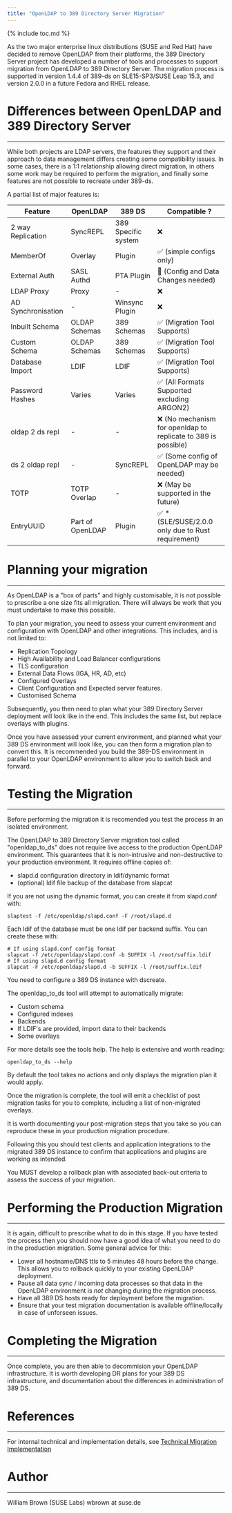 ```yaml
---
title: "OpenLDAP to 389 Directory Server Migration"
---
```


{% include toc.md %}

As the two major enterprise linux distributions (SUSE and Red Hat) have decided to remove OpenLDAP
from their platforms, the 389 Directory Server project has developed a number of tools and processes
to support migration from OpenLDAP to 389 Directory Server. The migration process is
supported in version 1.4.4 of 389-ds on SLE15-SP3/SUSE Leap 15.3, and version 2.0.0 in a future
Fedora and RHEL release.

# Differences between OpenLDAP and 389 Directory Server
-------------------------------------------------------

While both projects are LDAP servers, the features they support and their approach to data management
differs creating some compatibility issues. In some cases, there is a 1:1 relationship allowing direct
migration, in others some work may be required to perform the migration, and finally some features
are not possible to recreate under 389-ds.

A partial list of major features is:

| Feature          | OpenLDAP             | 389 DS                    | Compatible ? |
| ---------------- | -------------------- | ------------------------- | ------------ |
| 2 way Replication | SyncREPL            | 389 Specific system       | ❌           |
| MemberOf         | Overlay              | Plugin                    | ✅ (simple configs only) |
| External Auth    | SASL Authd           | PTA Plugin                | 🔨 (Config and Data Changes needed) |
| LDAP Proxy       | Proxy                | -                         | ❌           |
| AD Synchronisation | -                  | Winsync Plugin            | ❌           |
| Inbuilt Schema   | OLDAP Schemas        | 389 Schemas               | ✅ (Migration Tool Supports) |
| Custom Schema    | OLDAP Schemas        | 389 Schemas               | ✅ (Migration Tool Supports) |
| Database Import  | LDIF                 | LDIF                      | ✅ (Migration Tool Supports) |
| Password Hashes  | Varies               | Varies                    | ✅ (All Formats Supported excluding ARGON2) |
| oldap 2 ds repl  | -                    | -                         | ❌ (No mechanism for openldap to replicate to 389 is possible) |
| ds 2 oldap repl  | -                    | SyncREPL                  | ✅ (Some config of OpenLDAP may be needed) |
| TOTP             | TOTP Overlap         | -                         | ❌ (May be supported in the future) |
| EntryUUID        | Part of OpenLDAP     | Plugin                    | ✅ * (SLE/SUSE/2.0.0 only due to Rust requirement) |

# Planning your migration
-------------------------

As OpenLDAP is a "box of parts" and highly customisable, it is not possible to prescribe a one size
fits all migration. There will always be work that you must undertake to make this possible.

To plan your migration, you need to assess your current environment and configuration with OpenLDAP
and other integrations. This includes, and is not limited to:

* Replication Topology
* High Availability and Load Balancer configurations
* TLS configuration
* External Data Flows (IGA, HR, AD, etc)
* Configured Overlays
* Client Configuration and Expected server features.
* Customised Schema

Subsequently, you then need to plan what your 389 Directory Server deployment will look like in the
end. This includes the same list, but replace overlays with plugins.

Once you have assessed your current environment, and planned what your 389 DS environment will look
like, you can then form a migration plan to convert this. It is recommended you build the 389-DS
environment in parallel to your OpenLDAP environment to allow you to switch back and forward.

# Testing the Migration
-----------------------

Before performing the migration it is recomended you test the process in an isolated environment.

The OpenLDAP to 389 Directory Server migration tool called "openldap_to_ds" does not require live
access to the production OpenLDAP environment. This guarantees that it is non-intrusive and non-destructive
to your production environment. It requires offline copies of:

* slapd.d configuration directory in ldif/dynamic format
* (optional) ldif file backup of the database from slapcat

If you are not using the dynamic format, you can create it from slapd.conf with:

    slaptest -f /etc/openldap/slapd.conf -F /root/slapd.d

Each ldif of the database must be one ldif per backend suffix. You can create these with:

    # If using slapd.conf config format
    slapcat -f /etc/openldap/slapd.conf -b SUFFIX -l /root/suffix.ldif
    # If using slapd.d config format
    slapcat -F /etc/openldap/slapd.d -b SUFFIX -l /root/suffix.ldif

You need to configure a 389 DS instance with dscreate.

The openldap_to_ds tool will attempt to automatically migrate:

* Custom schema
* Configured indexes
* Backends
* If LDIF's are provided, import data to their backends
* Some overlays

For more details see the tools help. The help is extensive and worth reading:

    openldap_to_ds --help

By default the tool takes no actions and only displays the migration plan it would apply.

Once the migration is complete, the tool will emit a checklist of post migration tasks for you to
complete, including a list of non-migrated overlays.

It is worth documenting your post-migration steps that you take so you can reproduce these in your
production migration procedure.

Following this you should test clients and application integrations to the migrated 389 DS instance
to confirm that applications and plugins are working as intended.

You MUST develop a rollback plan with associated back-out criteria to assess the success of your
migration.

# Performing the Production Migration
-------------------------------------

It is again, difficult to prescribe what to do in this stage. If you have tested the process then
you should now have a good idea of what you need to do in the production migration. Some general
advice for this:

* Lower all hostname/DNS ttls to 5 minutes 48 hours before the change. This allows you to rollback quickly to your existing OpenLDAP deployment.
* Pause all data sync / incoming data processes so that data in the OpenLDAP environment is *not* changing during the migration process.
* Have all 389 DS hosts ready for deployment before the migration.
* Ensure that your test migration documentation is available offline/locally in case of unforseen issues.

# Completing the Migration
--------------------------

Once complete, you are then able to decommision your OpenLDAP infrastructure. It is worth developing
DR plans for your 389 DS infrastructure, and documentation about the differences in administration
of 389 DS.

# References
------------

For internal technical and implementation details, see [Technical Migration Implementation](/docs/389ds/design/openldap2ds.html)

# Author
--------

William Brown (SUSE Labs)
wbrown at suse.de

